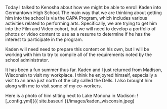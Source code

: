 Today I talked to Kenosha about how we might be able to enroll Kaden into Germantown High School. The main way that we are thinking about getting him into the school is via the CAPA Program, which includes various activities related to performing arts. Specifically, we are trying to get him into the Film and Video cohort, but we will need to develop a portfolio of photos or video content to use as a resume to determine if he has the interest to participate in the program.

Kaden will need need to prepare this content on his own, but I will be working with him to try to compile all of the requirements noted by the school administrator.

It has been a fun summer thus far. Kaden and I just returned from Madison, Wisconsin to visit my workplace. I think he enjoyred himself, especially a visit to an area just north of the city called the Dells. I also brought him along with me to visit some of my co-workers. 

Here is a photo of him stiting next to Lake Monona in Madison:
![_config.yml]({{ site.baseurl }}/images/kaden_wisconsin.jpeg)



